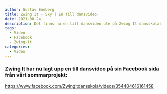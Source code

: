 ```yaml
---
author: Gustav Eneberg
title: Zwing It - Sky | En till dansvideo.
date: 2021-08-24
description: Det finns nu en till dansvideo ute på Zwing It dansskolas Facebook.
tags:
  - Video
  - Facebook
  - Zwing-It
categories:
  - Video
---
```

### Zwing It har nu lagt upp en till dansvideo på sin Facebook sida från vårt sommarprojekt:

<https://www.facebook.com/Zwingitdansskola/videos/354404616161458>